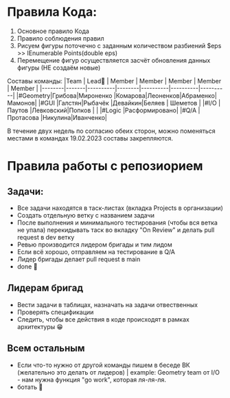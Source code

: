 # Правила Кода:
1. Основное правило Кода
2. Правило соблюдения правил
3. Рисуем фигуры поточечно с заданным количеством разбиений $eps >> IEnumerable Points(double eps)
4. Перемещение фигур осуществляется засчёт обновления данных фигуры (НЕ создаём новые)

Составы команды:
|Team    | Lead:crown:  | Member   | Member | Member   | Member   | Member   |
|--------|-------|----------|--------|----------|----------|----------|
|#Geometry|Грибова|Мироненко |Комарова|Леоненков|Абраменко|Мамонов|
|#GUI     |Галстян|Рыбачёк   |Девайкин|Беляев   | Шеметов |
|#I/O     |Паутов |Левковский|Попков  |         |
|#Logic   |Расформировано|
|#Q/A     |Протасова |Никулина|Иванченко|

В течение двух недель по согласию обеих сторон, можно поменяться местами в командах 19.02.2023 составы закрепляются.


# Правила работы с репозиорием

## Задачи:
+ Все задачи находятся в таск-листах (вкладка Projects в организации)
+ Создать отдельную ветку с названием задачи
+ После выполнения и минимального тестирования (чтобы вся ветка не упала) перекидывать таск во вкладку "On Review" и делать pull request в dev ветку
+ Ревью производится лидером бригады и тим лидом
+ Если всё хорошо, отправляем на тестирование в Q/A
+ Лидер бригады делает pull request в main
+ done :star_struck:

## Лидерам бригад
+ Вести задачи в таблицах, назначать на задачи отвественных
+ Проверять спецификации
+ Следить, чтобы все действия в коде происходят в рамках архитектуры :grin:

## Всем остальным
+ Если что-то нужно от другой команды пишем в беседе ВК (желательно это делать от лидеров) | example: Geometry team от I/O - нам нужна функция "go work", которая ля-ля-ля.
+ ботать :smiling_face_with_tear:
